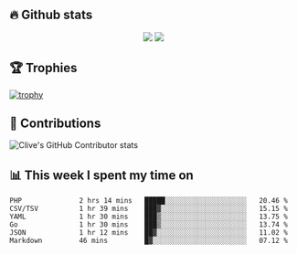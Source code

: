 ## &#128293; Github stats

<!-- GitHub Readme Streak Stats - https://github.com/DenverCoder1/github-readme-streak-stats -->
<p align="center">

<picture>
  <source 
    srcset="https://github-readme-stats.vercel.app/api?username=clivewalkden&count_private=true&show_icons=true&theme=darcula"
    media="(prefers-color-scheme: dark)"
  />
  <source
    srcset="https://github-readme-stats.vercel.app/api?username=clivewalkden&count_private=true&show_icons=true&theme=calm"
    media="(prefers-color-scheme: light), (prefers-color-scheme: no-preference)"
  />
  <img src="https://github-readme-stats.vercel.app/api?username=clivewalkden&count_private=true&show_icons=true&theme=darcula" />
</picture>

<a href="https://git.io/streak-stats" target="_blank">
  <img src="http://github-readme-streak-stats.herokuapp.com?user=clivewalkden&theme=darcula&date_format=j%20M%5B%20Y%5D" />
</a>

</p>

## &#127942; Trophies
[![trophy](https://github-profile-trophy.vercel.app/?username=clivewalkden&theme=onedark)](https://github.com/clivewalkden/github-profile-trophy)

## &#129309; Contributions
![Clive's GitHub Contributor stats](https://github-contributor-stats.vercel.app/api?username=clivewalkden)

## &#128202; This week I spent my time on
<!--START_SECTION:waka-->

```text
PHP              2 hrs 14 mins   █████░░░░░░░░░░░░░░░░░░░░   20.46 %
CSV/TSV          1 hr 39 mins    ███▓░░░░░░░░░░░░░░░░░░░░░   15.15 %
YAML             1 hr 30 mins    ███▒░░░░░░░░░░░░░░░░░░░░░   13.75 %
Go               1 hr 30 mins    ███▒░░░░░░░░░░░░░░░░░░░░░   13.74 %
JSON             1 hr 12 mins    ██▓░░░░░░░░░░░░░░░░░░░░░░   11.02 %
Markdown         46 mins         █▓░░░░░░░░░░░░░░░░░░░░░░░   07.12 %
```

<!--END_SECTION:waka-->
